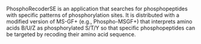 PhosphoRecoderSE is an application that searches for phosphopeptides with specific patterns of phosphorylation sites. It is distributed with a modified version of MS-GF+ (e.g., Phospho-MSGF+) that interprets amino acids B/U/Z as phosphorylated S/T/Y so that specific phosphopeptides can be targeted by recoding their amino acid sequence.
